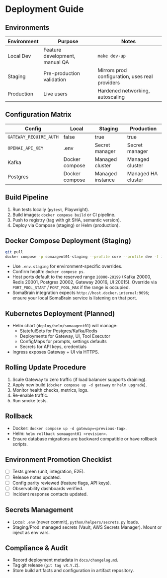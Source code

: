 # Deployment Guide

## Environments

| Environment | Purpose | Notes |
| --- | --- | --- |
| Local Dev | Feature development, manual QA | `make dev-up` |
| Staging | Pre-production validation | Mirrors prod configuration, uses real providers |
| Production | Live users | Hardened networking, autoscaling |

## Configuration Matrix

| Config | Local | Staging | Production |
| --- | --- | --- | --- |
| `GATEWAY_REQUIRE_AUTH` | false | true | true |
| `OPENAI_API_KEY` | .env | Secret manager | Secret manager |
| Kafka | Docker compose | Managed cluster | Managed cluster |
| Postgres | Docker compose | Managed instance | Managed HA cluster |

## Build Pipeline

1. Run tests locally (`pytest`, Playwright).
2. Build images: `docker compose build` or CI pipeline.
3. Push to registry (tag with git SHA, semantic version).
4. Deploy via Compose (staging) or Helm (production).

## Docker Compose Deployment (Staging)

```bash
git pull
docker compose -p somaagent01-staging --profile core --profile dev -f infra/docker-compose.somaagent01.yaml up -d
```

- Use `.env.staging` for environment-specific overrides.
- Confirm health: `docker compose ps`.
- Host ports default to the reserved range `20000-20199` (Kafka 20000, Redis 20001, Postgres 20002, Gateway 20016, UI 20015). Override via `PORT_POOL_START` / `PORT_POOL_MAX` if the range is occupied.
- SomaBrain integration expects `http://host.docker.internal:9696`; ensure your local SomaBrain service is listening on that port.

## Kubernetes Deployment (Planned)

- Helm chart (`deploy/helm/somaagent01`) will manage:
  - StatefulSets for Postgres/Kafka/Redis
  - Deployments for Gateway, UI, Tool Executor
  - ConfigMaps for prompts, settings defaults
  - Secrets for API keys, credentials
- Ingress exposes Gateway + UI via HTTPS.

## Rolling Update Procedure

1. Scale Gateway to zero traffic (if load balancer supports draining).
2. Apply new build (`docker compose up -d gateway` or `helm upgrade`).
3. Monitor health checks, metrics, logs.
4. Re-enable traffic.
5. Run smoke tests.

## Rollback

- Docker: `docker compose up -d gateway=<previous-tag>`.
- Helm: `helm rollback somaagent01 <revision>`.
- Ensure database migrations are backward compatible or have rollback scripts.

## Environment Promotion Checklist

- [ ] Tests green (unit, integration, E2E).
- [ ] Release notes updated.
- [ ] Config parity reviewed (feature flags, API keys).
- [ ] Observability dashboards verified.
- [ ] Incident response contacts updated.

## Secrets Management

- Local: `.env` (never commit), `python/helpers/secrets.py` loads.
- Staging/Prod: managed secrets (Vault, AWS Secrets Manager). Mount or inject as env vars.

## Compliance & Audit

- Record deployment metadata in `docs/changelog.md`.
- Tag git release (`git tag vX.Y.Z`).
- Store build artifacts and configuration in artifact repository.
